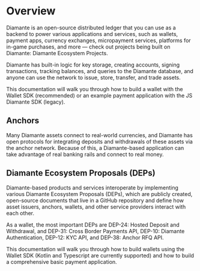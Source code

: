 # Overview

Diamante is an open-source distributed ledger that you can use as a backend to power various applications and services, such as wallets, payment apps, currency exchanges, micropayment services, platforms for in-game purchases, and more — check out projects being built on Diamante: Diamante Ecosystem Projects.

Diamante has built-in logic for key storage, creating accounts, signing transactions, tracking balances, and queries to the Diamante database, and anyone can use the network to issue, store, transfer, and trade assets.

This documentation will walk you through how to build a wallet with the Wallet SDK (recommended) or an example payment application with the JS Diamante SDK (legacy).

## Anchors

Many Diamante assets connect to real-world currencies, and Diamante has open protocols for integrating deposits and withdrawals of these assets via the anchor network. Because of this, a Diamante-based application can take advantage of real banking rails and connect to real money.

## Diamante Ecosystem Proposals (DEPs)

Diamante-based products and services interoperate by implementing various Diamante Ecosystem Proposals (DEPs), which are publicly created, open-source documents that live in a GitHub repository and define how asset issuers, anchors, wallets, and other service providers interact with each other.

As a wallet, the most important DEPs are DEP-24: Hosted Deposit and Withdrawal, and DEP-31: Cross Border Payments API, DEP-10: Diamante Authentication, DEP-12: KYC API, and DEP-38: Anchor RFQ API.

This documentation will walk you through how to build wallets using the Wallet SDK (Kotlin and Typescript are currently supported) and how to build a comprehensive basic payment application.
